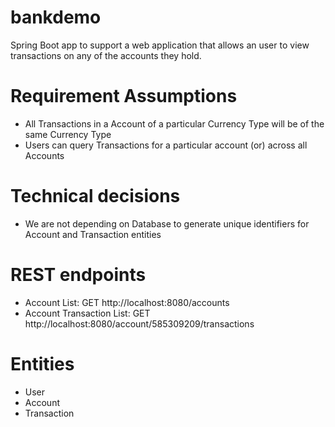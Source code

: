 # bankdemo
Spring Boot app to support a web application that allows an user to view transactions on any of the accounts they hold.

# Requirement Assumptions
- All Transactions in a Account of a particular Currency Type will be of the same Currency Type
- Users can query Transactions for a particular account (or) across all Accounts


# Technical decisions
- We are not depending on Database to generate unique identifiers for Account and Transaction entities

# REST endpoints
- Account List: GET http://localhost:8080/accounts
- Account Transaction List: GET http://localhost:8080/account/585309209/transactions

# Entities
- User
- Account
- Transaction

